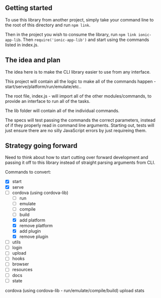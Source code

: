 ## Getting started

To use this library from another project, simply take your command line to the root of this directory and run `npm link`.

Then in the project you wish to consume the library, run `npm link ionic-app-lib`. Then `require('ionic-app-lib')` and start using the commands listed in index.js.



## The idea and plan

The idea here is to make the CLI library easier to use from any interface. 

This project will contain all the logic to make all of the commands happen - start/serve/platform/run/emulate/etc..

The root file, index.js - will import all of the other modules/commands, to provide an interface to run all of the tasks.

The lib folder will contain all of the individual commands.

The specs will test passing the commands the correct parameters, instead of if they properly read in command line arguments. Starting out, tests will just ensure there are no silly JavaScript errors by just requireing them.

## Strategy going forward

Need to think about how to start cutting over forward development and passing it off to this library instead of straight parsing arguments from CLI.

Commands to convert:

* [X] start
* [X] serve
* [ ] cordova (using cordova-lib)
  * [ ] run
  * [ ] emulate
  * [ ] compile
  * [ ] build
  * [X] add platform
  * [X] remove platform
  * [X] add plugin
  * [X] remove plugin
* [ ] utils
* [ ] login
* [ ] upload
* [ ] hooks
* [ ] browser
* [ ] resources
* [ ] docs
* [ ] state

cordova (using cordova-lib - run/emulate/compile/build)
upload
stats
